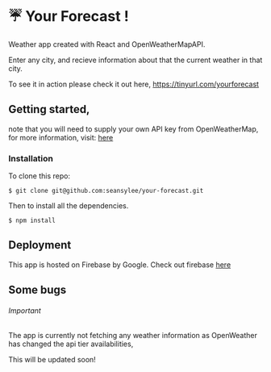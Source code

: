 # :umbrella: Your Forecast !

Weather app created with React and OpenWeatherMapAPI.

Enter any city, and recieve information about that the current weather in that city.

To see it in action please check it out here, https://tinyurl.com/yourforecast 

## Getting started, 

note that you will need to supply your own API key from OpenWeatherMap,
for more information, visit: [here](https://openweathermap.org/api) 

### Installation

To clone this repo:
```
$ git clone git@github.com:seansylee/your-forecast.git
```
Then to install all the dependencies. 
```
$ npm install
```
## Deployment

This app is hosted on Firebase by Google. Check out firebase [here](https://firebase.google.com/)

## Some bugs

###### Important
The app is currently not fetching any weather information as OpenWeather has changed the api tier availabilities,

This will be updated soon!

